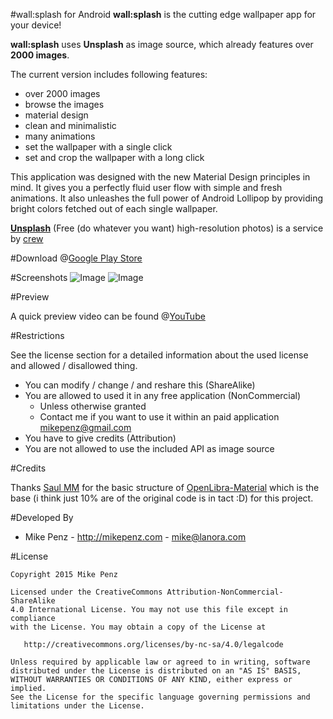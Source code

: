 #wall:splash for Android
**wall:splash** is the cutting edge wallpaper app for your device!

**wall:splash** uses **Unsplash** as image source, which already features over **2000 images**.

The current version includes following features:
* over 2000 images
* browse the images
* material design
* clean and minimalistic
* many animations
* set the wallpaper with a single click
* set and crop the wallpaper with a long click

This application was designed with the new Material Design principles in mind. It gives you a perfectly fluid user flow with simple and fresh animations. It also unleashes the full power of Android Lollipop by providing bright colors fetched out of each single wallpaper.

[**Unsplash**](https://unsplash.com) (Free (do whatever you want) high-resolution photos) is a service by [crew](https://pickcrew.com/)


#Download
@[Google Play Store](https://play.google.com/store/apps/details?id=com.mikepenz.unsplash)


#Screenshots
![Image](https://raw.githubusercontent.com/mikepenz/unsplash-android/master/DEV/screenshots/screenshot1_small.png)
![Image](https://raw.githubusercontent.com/mikepenz/unsplash-android/master/DEV/screenshots/screenshot2_small.png)


#Preview

A quick preview video can be found @[YouTube](https://www.youtube.com/watch?v=98-bArYkfAI)

#Restrictions

See the license section for a detailed information about the used license and allowed / disallowed thing.

* You can modify / change / and reshare this (ShareAlike)
* You are allowed to used it in any free application (NonCommercial)
    * Unless otherwise granted
    * Contact me if you want to use it within an paid application [mikepenz@gmail.com](mikepenz@gmail.com)
* You have to give credits (Attribution)
* You are not allowed to use the included API as image source

#Credits

Thanks [Saul MM](https://github.com/saulmm) for the basic structure of [OpenLibra-Material](https://github.com/saulmm/OpenLibra-Material) which is the base (i think just 10% are of the original code is in tact :D) for this project.


#Developed By

* Mike Penz - http://mikepenz.com - <mike@lanora.com>


#License

    Copyright 2015 Mike Penz

    Licensed under the CreativeCommons Attribution-NonCommercial-ShareAlike 
    4.0 International License. You may not use this file except in compliance 
    with the License. You may obtain a copy of the License at

       http://creativecommons.org/licenses/by-nc-sa/4.0/legalcode

    Unless required by applicable law or agreed to in writing, software
    distributed under the License is distributed on an "AS IS" BASIS,
    WITHOUT WARRANTIES OR CONDITIONS OF ANY KIND, either express or implied.
    See the License for the specific language governing permissions and
    limitations under the License.
